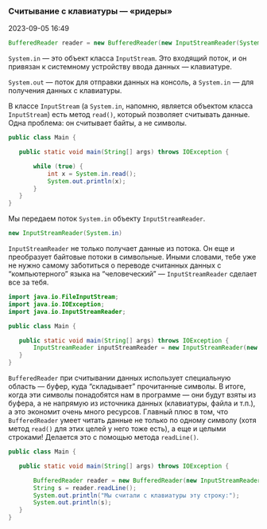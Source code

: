 ###  Считывание с клавиатуры — «ридеры» ###

2023-09-05 16:49

```java
BufferedReader reader = new BufferedReader(new InputStreamReader(System.in));
```

`System.in` — это объект класса `InputStream`. Это входящий поток, и он привязан к системному устройству ввода данных — клавиатуре.

`System.out` — поток для отправки данных на консоль, а `System.in` — для получения данных с клавиатуры.

В классе `InputStream` (а `System.in`, напомню, является объектом класса `InputStream`) есть метод `read()`, который позволяет считывать данные. Одна проблема: он считывает байты, а не символы. 

```java
public class Main {

   public static void main(String[] args) throws IOException {

       while (true) {
           int x = System.in.read();
           System.out.println(x);
       }
   }
}
```

Мы передаем поток `System.in` объекту `InputStreamReader`.

```java
new InputStreamReader(System.in)
```

`InputStreamReader` не только получает данные из потока. Он еще и преобразует байтовые потоки в символьные. Иными словами, тебе уже не нужно самому заботиться о переводе считанных данных с “компьютерного” языка на “человеческий” — `InputStreamReader` сделает все за тебя.

```java
import java.io.FileInputStream;
import java.io.IOException;
import java.io.InputStreamReader;

public class Main {

   public static void main(String[] args) throws IOException {
       InputStreamReader inputStreamReader = new InputStreamReader(new FileInputStream("C:\\Users\\username\\Desktop\\testFile.txt"));
   }
}
```

`BufferedReader` при считывании данных использует специальную область — буфер, куда “складывает” прочитанные символы. В итоге, когда эти символы понадобятся нам в программе — они будут взяты из буфера, а не напрямую из источника данных (клавиатуры, файла и т.п.), а это экономит очень много ресурсов.
Главный плюс в том, что `BufferedReader` умеет читать данные не только по одному символу (хотя метод `read()` для этих целей у него тоже есть), а еще и целыми строками! Делается это с помощью метода `readLine()`.

```java
public class Main {

   public static void main(String[] args) throws IOException {

       BufferedReader reader = new BufferedReader(new InputStreamReader(System.in));
       String s = reader.readLine();
       System.out.println("Мы считали с клавиатуры эту строку:");
       System.out.println(s);
   }
}
```


